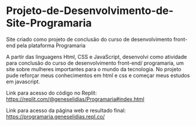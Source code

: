 # Projeto-de-Desenvolvimento-de-Site-Programaria
Site criado como projeto de conclusão do curso de desenvolvimento front-end pela plataforma Programaria


A partir das linguagens Html, CSS e JavaScript, desenvolvi como atividade para conclusão do curso de desenvolvimento front-end/ programaria, um site sobre mulheres importantes para o mundo da tecnologia. No projeto pude reforçar meus conhecimentos em html e css e começar meus estudos em javascript.

Link para acesso do código no Replit: https://replit.com/@geneselidias/Programaria#index.html


Link para acesso da página web e resultado final: https://programaria.geneselidias.repl.co/
